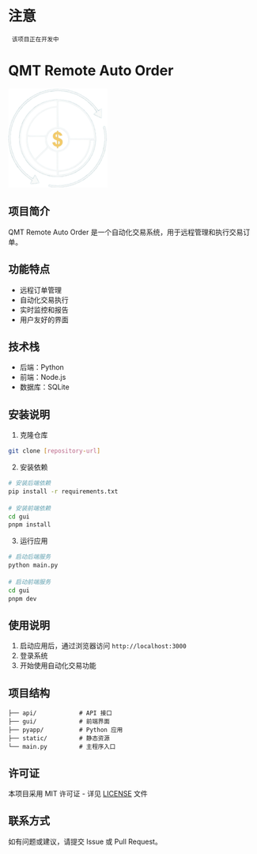 # 注意
```
 该项目正在开发中
```
# QMT Remote Auto Order

<img  src="gui/src/assets/images/logo.png" width="200" height="200" alt="Logo">



## 项目简介

QMT Remote Auto Order 是一个自动化交易系统，用于远程管理和执行交易订单。

## 功能特点

- 远程订单管理
- 自动化交易执行
- 实时监控和报告
- 用户友好的界面

## 技术栈

- 后端：Python
- 前端：Node.js
- 数据库：SQLite

## 安装说明

1. 克隆仓库
```bash
git clone [repository-url]
```

2. 安装依赖
```bash
# 安装后端依赖
pip install -r requirements.txt

# 安装前端依赖
cd gui
pnpm install
```

3. 运行应用
```bash
# 启动后端服务
python main.py

# 启动前端服务
cd gui
pnpm dev
```

## 使用说明

1. 启动应用后，通过浏览器访问 `http://localhost:3000`
2. 登录系统
3. 开始使用自动化交易功能

## 项目结构

```
├── api/            # API 接口
├── gui/            # 前端界面
├── pyapp/          # Python 应用
├── static/         # 静态资源
└── main.py         # 主程序入口
```

## 许可证

本项目采用 MIT 许可证 - 详见 [LICENSE](LICENSE) 文件

## 联系方式

如有问题或建议，请提交 Issue 或 Pull Request。
